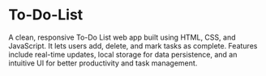# To-Do-List
A clean, responsive To-Do List web app built using HTML, CSS, and JavaScript. It lets users add, delete, and mark tasks as complete. Features include real-time updates, local storage for data persistence, and an intuitive UI for better productivity and task management.
